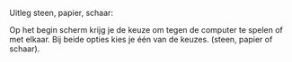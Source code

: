 Uitleg steen, papier, schaar:

Op het begin scherm krijg je de keuze om tegen de computer te spelen of met elkaar.
Bij beide opties kies je één van de keuzes. (steen, papier of schaar).